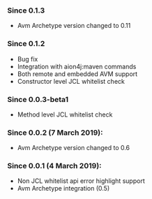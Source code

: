 ### Since 0.1.3
  - Avm Archetype version changed to 0.11
### Since 0.1.2
  - Bug fix
  - Integration with aion4j:maven commands
  - Both remote and embedded AVM support
  - Constructor level JCL whitelist check
### Since 0.0.3-beta1
  - Method level JCL whitelist check
  
### Since 0.0.2 (7 March 2019):
  - Avm Archetype version changed to 0.6
  
### Since 0.0.1 (4 March 2019):
  - Non JCL whitelist api error highlight support
  - Avm Archetype integration (0.5)